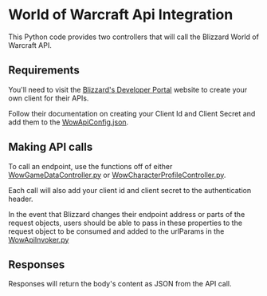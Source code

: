 # World of Warcraft Api Integration
This Python code provides two controllers that will call the Blizzard World of Warcraft API.

## Requirements

You'll need to visit the [Blizzard's Developer Portal](https://develop.battle.net/documentation/guides) website to create your own client for their APIs. 

Follow their documentation on creating your Client Id and Client Secret and add them to the [WowApiConfig.json](wowApiConfig.json). 

## Making API calls
To call an endpoint, use the functions off of either [WowGameDataController.py](WowApiIntegration/Controllers/WowGameDataController.py) or [WowCharacterProfileController.py](WowApiIntegration/Controllers/WowCharacterProfileController.py).

Each call will also add your client id and client secret to the authentication header.

In the event that Blizzard changes their endpoint address or parts of the request objects, users should be able to pass in these properties to the request object to be consumed and added to the urlParams in the [WowApiInvoker.py](WowApiIntegration/AppServices/WowApiInvoker.py)

## Responses
Responses will return the body's content as JSON from the API call.
